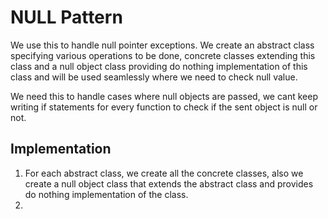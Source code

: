 # NULL Pattern

We use this to handle null pointer exceptions. We create an abstract class specifying various operations to be done, concrete classes extending this class and a null object class providing do nothing implementation of this class and will be used seamlessly where we need to check null value.  

We need this to handle cases where null objects are passed, we cant keep writing if statements for every function to check if the sent object is null or not.

## Implementation
1. For each abstract class, we create all the concrete classes, also we create a null object class that extends the abstract class and provides do nothing implementation of the class.
2. 
